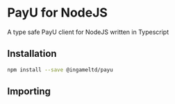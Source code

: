 # PayU for NodeJS

A type safe PayU client for NodeJS written in Typescript

## Installation

```bash
npm install --save @ingameltd/payu
```

## Importing
